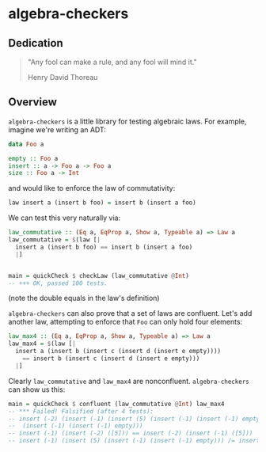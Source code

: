 # algebra-checkers

## Dedication

> "Any fool can make a rule, and any fool will mind it."
>
> Henry David Thoreau


## Overview

`algebra-checkers` is a little library for testing algebraic laws. For example,
imagine we're writing an ADT:

```haskell
data Foo a

empty :: Foo a
insert :: a -> Foo a -> Foo a
size :: Foo a -> Int
```

and would like to enforce the law of commutativity:

```haskell
law insert a (insert b foo) = insert b (insert a foo)
```

We can test this very naturally via:

```haskell
law_commutative :: (Eq a, EqProp a, Show a, Typeable a) => Law a
law_commutative = $(law [|
  insert a (insert b foo) == insert b (insert a foo)
  |]


main = quickCheck $ checkLaw (law_commutative @Int)
-- +++ OK, passed 100 tests.
```

(note the double equals in the law's definition)

`algebra-checkers` can also prove that a set of laws are confluent. Let's add
another law, attempting to enforce that `Foo` can only hold four elements:

```haskell
law_max4 :: (Eq a, EqProp a, Show a, Typeable a) => Law a
law_max4 = $(law [|
  insert a (insert b (insert c (insert d (insert e empty))))
    == insert b (insert c (insert d (insert e empty)))
  |]
```

Clearly `law_commutative` and `law_max4` are nonconfluent. `algebra-checkers`
can show us this:

```haskell
main = quickCheck $ confluent (law_commutative @Int) law_max4
-- *** Failed! Falsified (after 4 tests):
-- insert (-2) (insert (-1) (insert (5) (insert (-1) (insert (-1) empty)))) /= insert (-1) (insert (5)
--  (insert (-1) (insert (-1) empty)))
-- insert (-1) (insert (-2) ([5])) == insert (-2) (insert (-1) ([5]))
-- insert (-1) (insert (5) (insert (-1) (insert (-1) empty))) /= insert (-2) (insert (-1) ([5]))
```

